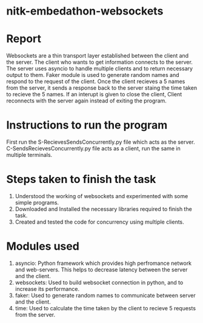 # nitk-embedathon-websockets

# Report

Websockets are a thin transport layer established between the client and the server.
The client who wants to get information connects to the server. The server uses asyncio to handle multiple clients and to return necessary output to them. Faker module is used to generate random names and respond to the request of the client.
Once the client recieves a 5 names from the server, it sends a response back to the server staing the time taken to recieve the 5 names.
If an interupt is given to close the client, Client reconnects with the server again instead of exiting the program.

# Instructions to run the program

First run the S-RecievesSendsConcurrently.py file which acts as the server.
C-SendsRecievesConcurrently.py file acts as a client, run the same in multiple terminals.

# Steps taken to finish the task

1. Understood the working of websockets and experimented with some simple programs.
2. Downloaded and Installed the necessary libraries required to finish the task.
3. Created and tested the code for concurrency using multiple clients.

# Modules used

1. asyncio: Python framework which provides high perfromance network and web-servers. This helps to decrease latency between the server and the client.
2. websockets: Used to build websocket connection in python, and to increase its performance.
3. faker: Used to generate random names to communicate between server and the client.
4. time: Used to calculate the time taken by the client to recieve 5 requests from the server.
